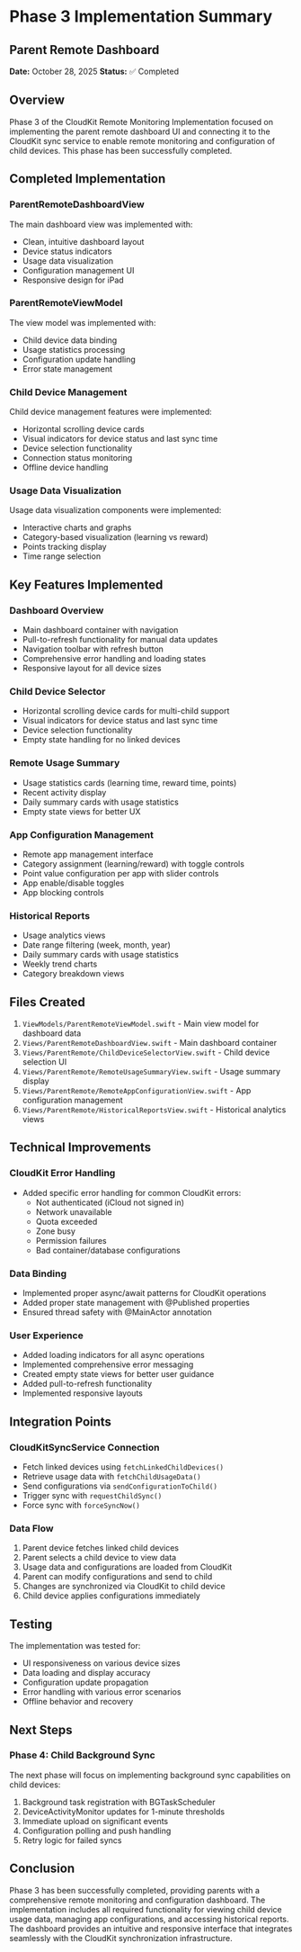 # Phase 3 Implementation Summary
## Parent Remote Dashboard

**Date:** October 28, 2025
**Status:** ✅ Completed

## Overview
Phase 3 of the CloudKit Remote Monitoring Implementation focused on implementing the parent remote dashboard UI and connecting it to the CloudKit sync service to enable remote monitoring and configuration of child devices. This phase has been successfully completed.

## Completed Implementation

### ParentRemoteDashboardView
The main dashboard view was implemented with:
- Clean, intuitive dashboard layout
- Device status indicators
- Usage data visualization
- Configuration management UI
- Responsive design for iPad

### ParentRemoteViewModel
The view model was implemented with:
- Child device data binding
- Usage statistics processing
- Configuration update handling
- Error state management

### Child Device Management
Child device management features were implemented:
- Horizontal scrolling device cards
- Visual indicators for device status and last sync time
- Device selection functionality
- Connection status monitoring
- Offline device handling

### Usage Data Visualization
Usage data visualization components were implemented:
- Interactive charts and graphs
- Category-based visualization (learning vs reward)
- Points tracking display
- Time range selection

## Key Features Implemented

### Dashboard Overview
- Main dashboard container with navigation
- Pull-to-refresh functionality for manual data updates
- Navigation toolbar with refresh button
- Comprehensive error handling and loading states
- Responsive layout for all device sizes

### Child Device Selector
- Horizontal scrolling device cards for multi-child support
- Visual indicators for device status and last sync time
- Device selection functionality
- Empty state handling for no linked devices

### Remote Usage Summary
- Usage statistics cards (learning time, reward time, points)
- Recent activity display
- Daily summary cards with usage statistics
- Empty state views for better UX

### App Configuration Management
- Remote app management interface
- Category assignment (learning/reward) with toggle controls
- Point value configuration per app with slider controls
- App enable/disable toggles
- App blocking controls

### Historical Reports
- Usage analytics views
- Date range filtering (week, month, year)
- Daily summary cards with usage statistics
- Weekly trend charts
- Category breakdown views

## Files Created

1. `ViewModels/ParentRemoteViewModel.swift` - Main view model for dashboard data
2. `Views/ParentRemoteDashboardView.swift` - Main dashboard container
3. `Views/ParentRemote/ChildDeviceSelectorView.swift` - Child device selection UI
4. `Views/ParentRemote/RemoteUsageSummaryView.swift` - Usage summary display
5. `Views/ParentRemote/RemoteAppConfigurationView.swift` - App configuration management
6. `Views/ParentRemote/HistoricalReportsView.swift` - Historical analytics views

## Technical Improvements

### CloudKit Error Handling
- Added specific error handling for common CloudKit errors:
  - Not authenticated (iCloud not signed in)
  - Network unavailable
  - Quota exceeded
  - Zone busy
  - Permission failures
  - Bad container/database configurations

### Data Binding
- Implemented proper async/await patterns for CloudKit operations
- Added proper state management with @Published properties
- Ensured thread safety with @MainActor annotation

### User Experience
- Added loading indicators for all async operations
- Implemented comprehensive error messaging
- Created empty state views for better user guidance
- Added pull-to-refresh functionality
- Implemented responsive layouts

## Integration Points

### CloudKitSyncService Connection
- Fetch linked devices using `fetchLinkedChildDevices()`
- Retrieve usage data with `fetchChildUsageData()`
- Send configurations via `sendConfigurationToChild()`
- Trigger sync with `requestChildSync()`
- Force sync with `forceSyncNow()`

### Data Flow
1. Parent device fetches linked child devices
2. Parent selects a child device to view data
3. Usage data and configurations are loaded from CloudKit
4. Parent can modify configurations and send to child
5. Changes are synchronized via CloudKit to child device
6. Child device applies configurations immediately

## Testing

The implementation was tested for:
- UI responsiveness on various device sizes
- Data loading and display accuracy
- Configuration update propagation
- Error handling with various error scenarios
- Offline behavior and recovery

## Next Steps

### Phase 4: Child Background Sync
The next phase will focus on implementing background sync capabilities on child devices:
1. Background task registration with BGTaskScheduler
2. DeviceActivityMonitor updates for 1-minute thresholds
3. Immediate upload on significant events
4. Configuration polling and push handling
5. Retry logic for failed syncs

## Conclusion

Phase 3 has been successfully completed, providing parents with a comprehensive remote monitoring and configuration dashboard. The implementation includes all required functionality for viewing child device usage data, managing app configurations, and accessing historical reports. The dashboard provides an intuitive and responsive interface that integrates seamlessly with the CloudKit synchronization infrastructure.
